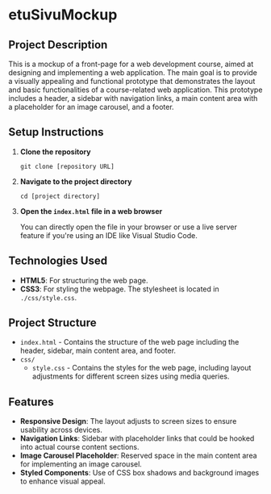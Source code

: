 # etuSivuMockup

## Project Description
This is a mockup of a front-page for a web development course, aimed at designing and implementing a web application. The main goal is to provide a visually appealing and functional prototype that demonstrates the layout and basic functionalities of a course-related web application. This prototype includes a header, a sidebar with navigation links, a main content area with a placeholder for an image carousel, and a footer.

## Setup Instructions

1. **Clone the repository**
    ```
    git clone [repository URL]
    ```
2. **Navigate to the project directory**
    ```
    cd [project directory]
    ```
3. **Open the `index.html` file in a web browser**

    You can directly open the file in your browser or use a live server feature if you're using an IDE like Visual Studio Code.

## Technologies Used

- **HTML5**: For structuring the web page.
- **CSS3**: For styling the webpage. The stylesheet is located in `./css/style.css`.

## Project Structure

- `index.html` - Contains the structure of the web page including the header, sidebar, main content area, and footer.
- `css/`
  - `style.css` - Contains the styles for the web page, including layout adjustments for different screen sizes using media queries.

## Features

- **Responsive Design**: The layout adjusts to screen sizes to ensure usability across devices.
- **Navigation Links**: Sidebar with placeholder links that could be hooked into actual course content sections.
- **Image Carousel Placeholder**: Reserved space in the main content area for implementing an image carousel.
- **Styled Components**: Use of CSS box shadows and background images to enhance visual appeal.

